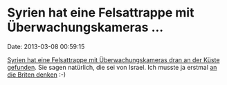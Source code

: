 Syrien hat eine Felsattrappe mit Überwachungskameras \...
=========================================================

Date: 2013-03-08 00:59:15

[Syrien hat eine Felsattrappe mit Überwachungskameras dran an der Küste
gefunden](http://ml.spiegel.de/article.do?id=887508). Sie sagen
natürlich, die sei von Israel. Ich musste ja erstmal [an die Briten
denken](http://blog.fefe.de/?ts=bd2a4146) :-)
